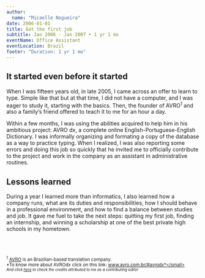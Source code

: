 ```yaml
---
author:
  name: "Micaelle Nogueira"
date: 2006-01-01
title: Got the first job
subtitle: Jan 2006 - Jan 2007 • 1 yr 1 mo
eventName: Office Assistant 
eventLocation: Brazil
footer: "Duration: 1 yr 1 mo"
---
```


## It started even before it started

When I was fifteen years old, in late 2005, I came across an offer to learn to type. Simple like that but at that time, I did not have a computer, and I was eager to study it, starting with the basics. Then, the founder of AVRO<sup>1</sup> and also a family’s friend offered to teach it to me for an hour a day.

Within a few months, I was using the abilities acquired to help him in his ambitious project: AVRO dx, a complete online English-Portuguese-English Dictionary. I was informally organizing and formating a copy of the database as a way to practice typing. When I realized, I was also reporting some errors and doing this job so quickly that he invited me to officially contribute to the project and work in the company as an assistant in administrative routines.

## Lessons learned

During a year I learned more than informatics, I also learned how a company runs, what are its duties and responsibilities, how I should behave in a professional environment, and how to find a balance between studies and job. It gave me fuel to take the next steps: quitting my first job, finding an internship, and winning a scholarship at one of the best private high schools in my hometown.

<br/>
<br/>

<small><sup>1</sup> [AVRO](http://www.avro.com.br/) is an Brazilian-based translation company.</small>  
<small>*To know more about AVROdx click on this link: www.avro.com.br/#avrodx*</small><br/>
<small>*And click [here](http://editor.avrodx.com.br/about/credits) to check the credits attributed to me as a contributing editor*</small>